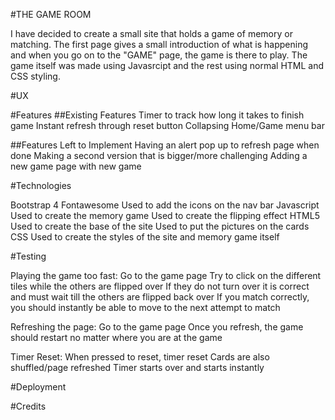 #THE GAME ROOM

I have decided to create a small site that holds a game of memory or matching. The first page gives a small introduction of what is happening and when you go on to the "GAME" page, the game is there to play. The game itself was made using Javasrcipt and the rest using normal HTML and CSS styling.

#UX

#Features
##Existing Features
Timer to track how long it takes to finish game
Instant refresh through reset button
Collapsing Home/Game menu bar

##Features Left to Implement
Having an alert pop up to refresh page when done
Making a second version that is bigger/more challenging
Adding a new game page with new game

#Technologies

Bootstrap 4
Fontawesome
  Used to add the icons on the nav bar
Javascript
  Used to create the memory game
  Used to create the flipping effect
HTML5
  Used to create the base of the site
  Used to put the pictures on the cards
CSS
  Used to create the styles of the site and memory game itself

#Testing

Playing the game too fast:
Go to the game page
Try to click on the different tiles while the others are flipped over
If they do not turn over it is correct and must wait till the others are flipped back over
If you match correctly, you should instantly be able to move to the next attempt to match

Refreshing the page:
Go to the game page
Once you refresh, the game should restart no matter where you are at the game

Timer Reset:
When pressed to reset, timer reset
Cards are also shuffled/page refreshed
Timer starts over and starts instantly

#Deployment

#Credits